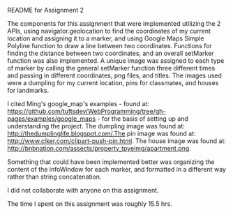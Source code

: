 README for Assignment 2

The components for this assignment that were implemented utilizing the 2 APIs, using navigator.geolocation to find the coordinates of my current location and assigning it to a marker, and using Google Maps Simple Polyline function to draw a line between two coordinates. Functions for finding the distance between two coordinates, and an overall setMarker function was also implemented. A unique image was assigned to each type of marker by calling the general setMarker function three different times and passing in different coordinates, png files, and titles. The images used were a dumpling for my current location, pins for classmates, and houses for landmarks. 

I cited Ming's google_map's examples - found at: https://github.com/tuftsdev/WebProgramming/tree/gh-pages/examples/google_maps - for the basis of setting up and understanding the project. The dumpling image was found at: http://thedumplinglife.blogspot.com/.The pin image was found at: http://www.clker.com/clipart-push-pin.html. The house image was found at: http://bnbnation.com/assects/property_tpyeimg/apartment.png. 

Something that could have been implemented better was organizing the content of the infoWindow for each marker, and formatted in a different way rather than string concatenation.

I did not collaborate with anyone on this assignment.

The time I spent on this assignment was roughly 15.5 hrs.
